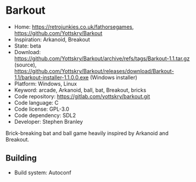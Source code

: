 # Barkout

- Home: https://retrojunkies.co.uk/fathorsegames, https://github.com/Yottskry/Barkout
- Inspiration: Arkanoid, Breakout
- State: beta
- Download: https://github.com/Yottskry/Barkout/archive/refs/tags/Barkout-1.1.tar.gz (source), https://github.com/Yottskry/Barkout/releases/download/Barkout-1.1/barkout-installer-1.1.0.0.exe (Windows installer)
- Platform: Windows, Linux
- Keyword: arcade, Arkanoid, ball, bat, Breakout, bricks
- Code repository: https://gitlab.com/yottskry/barkout.git
- Code language: C
- Code license: GPL-3.0
- Code dependency: SDL2
- Developer: Stephen Branley

Brick-breaking bat and ball game heavily inspired by Arkanoid and Breakout.

## Building

- Build system: Autoconf
